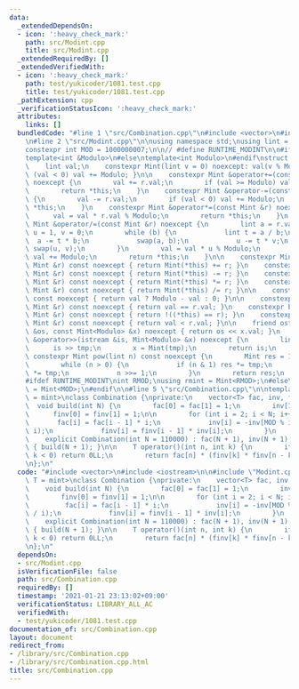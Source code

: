 ```yaml
---
data:
  _extendedDependsOn:
  - icon: ':heavy_check_mark:'
    path: src/Modint.cpp
    title: src/Modint.cpp
  _extendedRequiredBy: []
  _extendedVerifiedWith:
  - icon: ':heavy_check_mark:'
    path: test/yukicoder/1081.test.cpp
    title: test/yukicoder/1081.test.cpp
  _pathExtension: cpp
  _verificationStatusIcon: ':heavy_check_mark:'
  attributes:
    links: []
  bundledCode: "#line 1 \"src/Combination.cpp\"\n#include <vector>\n#include <iostream>\n\
    \n#line 2 \"src/Modint.cpp\"\n\nusing namespace std;\nusing lint = long long;\n\
    constexpr int MOD = 1000000007;\n\n// #define RUNTIME_MODINT\n\n#ifdef RUNTIME_MODINT\n\
    template<int &Modulo>\n#else\ntemplate<int Modulo>\n#endif\nstruct Mint {\n\n\
    \    lint val;\n    constexpr Mint(lint v = 0) noexcept: val(v % Modulo) { if\
    \ (val < 0) val += Modulo; }\n\n    constexpr Mint &operator+=(const Mint &r)\
    \ noexcept {\n        val += r.val;\n        if (val >= Modulo) val -= Modulo;\n\
    \        return *this;\n    }\n    constexpr Mint &operator-=(const Mint &r) noexcept\
    \ {\n        val -= r.val;\n        if (val < 0) val += Modulo;\n        return\
    \ *this;\n    }\n    constexpr Mint &operator*=(const Mint &r) noexcept {\n  \
    \      val = val * r.val % Modulo;\n        return *this;\n    }\n    constexpr\
    \ Mint &operator/=(const Mint &r) noexcept {\n        lint a = r.val, b = Modulo,\
    \ u = 1, v = 0;\n        while (b) {\n            lint t = a / b;\n          \
    \  a -= t * b;\n            swap(a, b);\n            u -= t * v;\n           \
    \ swap(u, v);\n        }\n        val = val * u % Modulo;\n        if (val < 0)\
    \ val += Modulo;\n        return *this;\n    }\n\n    constexpr Mint operator+(const\
    \ Mint &r) const noexcept { return Mint(*this) += r; }\n    constexpr Mint operator-(const\
    \ Mint &r) const noexcept { return Mint(*this) -= r; }\n    constexpr Mint operator*(const\
    \ Mint &r) const noexcept { return Mint(*this) *= r; }\n    constexpr Mint operator/(const\
    \ Mint &r) const noexcept { return Mint(*this) /= r; }\n\n    constexpr Mint operator-()\
    \ const noexcept { return val ? Modulo - val : 0; }\n\n    constexpr bool operator==(const\
    \ Mint &r) const noexcept { return val == r.val; }\n    constexpr bool operator!=(const\
    \ Mint &r) const noexcept { return !((*this) == r); }\n    constexpr bool operator<(const\
    \ Mint &r) const noexcept { return val < r.val; }\n\n    friend ostream &operator<<(ostream\
    \ &os, const Mint<Modulo> &x) noexcept { return os << x.val; }\n    friend istream\
    \ &operator>>(istream &is, Mint<Modulo> &x) noexcept {\n        lint tmp;\n  \
    \      is >> tmp;\n        x = Mint(tmp);\n        return is;\n    }\n\n    [[nodiscard]]\
    \ constexpr Mint pow(lint n) const noexcept {\n        Mint res = 1, tmp = val;\n\
    \        while (n > 0) {\n            if (n & 1) res *= tmp;\n            tmp\
    \ *= tmp;\n            n >>= 1;\n        }\n        return res;\n    }\n};\n\n\
    #ifdef RUNTIME_MODINT\nint RMOD;\nusing rmint = Mint<RMOD>;\n#else\nusing mint\
    \ = Mint<MOD>;\n#endif\n\n#line 5 \"src/Combination.cpp\"\n\ntemplate<class T\
    \ = mint>\nclass Combination {\nprivate:\n    vector<T> fac, inv, finv;\n\n  \
    \  void build(int N) {\n        fac[0] = fac[1] = 1;\n        inv[1] = 1;\n  \
    \      finv[0] = finv[1] = 1;\n\n        for (int i = 2; i < N; i++) {\n     \
    \       fac[i] = fac[i - 1] * i;\n            inv[i] = -inv[MOD % i] * (MOD /\
    \ i);\n            finv[i] = finv[i - 1] * inv[i];\n        }\n    }\n\npublic:\n\
    \    explicit Combination(int N = 110000) : fac(N + 1), inv(N + 1), finv(N + 1)\
    \ { build(N + 1); }\n\n    T operator()(int n, int k) {\n        if (n < k ||\
    \ k < 0) return 0LL;\n        return fac[n] * (finv[k] * finv[n - k]);\n    }\n\
    \n};\n"
  code: "#include <vector>\n#include <iostream>\n\n#include \"Modint.cpp\"\n\ntemplate<class\
    \ T = mint>\nclass Combination {\nprivate:\n    vector<T> fac, inv, finv;\n\n\
    \    void build(int N) {\n        fac[0] = fac[1] = 1;\n        inv[1] = 1;\n\
    \        finv[0] = finv[1] = 1;\n\n        for (int i = 2; i < N; i++) {\n   \
    \         fac[i] = fac[i - 1] * i;\n            inv[i] = -inv[MOD % i] * (MOD\
    \ / i);\n            finv[i] = finv[i - 1] * inv[i];\n        }\n    }\n\npublic:\n\
    \    explicit Combination(int N = 110000) : fac(N + 1), inv(N + 1), finv(N + 1)\
    \ { build(N + 1); }\n\n    T operator()(int n, int k) {\n        if (n < k ||\
    \ k < 0) return 0LL;\n        return fac[n] * (finv[k] * finv[n - k]);\n    }\n\
    \n};\n"
  dependsOn:
  - src/Modint.cpp
  isVerificationFile: false
  path: src/Combination.cpp
  requiredBy: []
  timestamp: '2021-01-21 23:13:02+09:00'
  verificationStatus: LIBRARY_ALL_AC
  verifiedWith:
  - test/yukicoder/1081.test.cpp
documentation_of: src/Combination.cpp
layout: document
redirect_from:
- /library/src/Combination.cpp
- /library/src/Combination.cpp.html
title: src/Combination.cpp
---
```

